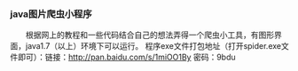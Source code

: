 ﻿### java图片爬虫小程序

　　根据网上的教程和一些代码结合自己的想法弄得一个爬虫小工具，有图形界面，java1.7（以上）环境下可以运行。
程序exe文件打包地址（打开spider.exe文件即可）：链接：http://pan.baidu.com/s/1miOO1By 密码：9bdu
